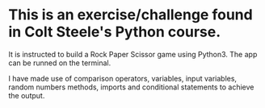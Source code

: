 # This is an exercise/challenge found in Colt Steele's Python course.
It is instructed to build a Rock Paper Scissor game using Python3. The app can be runned on the terminal.

I have made use of comparison operators, variables, input variables, random numbers methods, imports and conditional statements to achieve the output.
